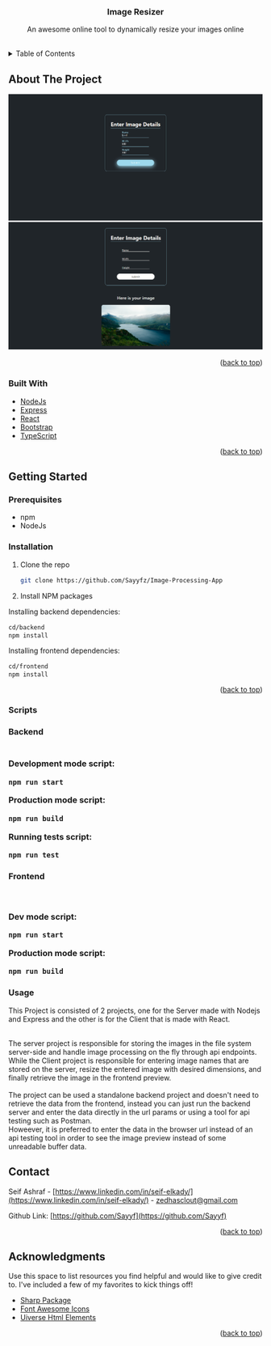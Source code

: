 <br />
<div align="center">

  <h3 align="center">Image Resizer</h3>

  <p align="center">
    An awesome online tool to dynamically resize your images online
    <br />
    <br />
  </p>
</div>

<!-- TABLE OF CONTENTS -->
<details>
  <summary>Table of Contents</summary>
  <ol>
    <li>
      <a href="#about-the-project">About The Project</a>
      <ul>
        <li><a href="#built-with">Built With</a></li>
      </ul>
    </li>
    <li>
      <a href="#getting-started">Getting Started</a>
      <ul>
        <li><a href="#prerequisites">Prerequisites</a></li>
        <li><a href="#installation">Installation</a></li>
        <li><a href="#scripts">Scripts</a></li>
        <li><a href="#usage">Usage</a></li>
      </ul>
    </li>
    <li><a href="#contact">Contact</a></li>
    <li><a href="#acknowledgments">Acknowledgments</a></li>
  </ol>
</details>

<!-- ABOUT THE PROJECT -->

## About The Project

<img src="project-resources/base.png"/>
<img src="project-resources/resized.png"/>

<p align="right">(<a href="#readme-top">back to top</a>)</p>

### Built With

-   <a href="nodejs.org">NodeJs<a/>
-   <a href="https://expressjs.com/">Express<a/>
-   <a href="react.js">React<a/>
-   <a href="https://getbootstrap.com//">Bootstrap<a/>
-   <a href="https://www.typescriptlang.org/">TypeScript<a/>

<p align="right">(<a href="#readme-top">back to top</a>)</p>

<!-- GETTING STARTED -->

## Getting Started


### Prerequisites

-   npm
-   NodeJs

### Installation

1. Clone the repo

    ```sh
    git clone https://github.com/Sayyfz/Image-Processing-App
    ```

2. Install NPM packages

Installing backend dependencies:

    cd/backend
    npm install

Installing frontend dependencies:

    cd/frontend
    npm install

<p align="right">(<a href="#readme-top">back to top</a>)</p>

### Scripts

<h3> Backend <h3/>
  <br/>
Development mode script:

```sh
npm run start
```

Production mode script:

```sh
npm run build
```

Running tests script:

```sh
npm run test
```

<h3> Frontend <h3/>
  <br/>

Dev mode script:

```sh
npm run start
```

Production mode script:

```sh
npm run build
```

### Usage

This Project is consisted of 2 projects, one for the Server made with Nodejs and Express and the other is for the Client that is made with React.
<br />
<br />
  
The server project is responsible for storing the images in the file system server-side and handle image processing on the fly through api endpoints.
<br />
While the Client project is responsible for entering image names that are stored on the server, resize the entered image with desired dimensions, and finally retrieve the image in the frontend preview.
<br />
<br />
The project can be used a standalone backend project and doesn't need to retrieve the data from the frontend, instead you can just run the backend server and enter the data directly in the url params or using a tool for api testing such as Postman.
<br />
Howeever, it is preferred to enter the data in the browser url instead of an api testing tool in order to see the image preview instead of some unreadable buffer data.

<!-- CONTACT -->

## Contact

Seif Ashraf - [https://www.linkedin.com/in/seif-elkady/](https://www.linkedin.com/in/seif-elkady/) - zedhasclout@gmail.com

Github Link: [https://github.com/Sayyf](https://github.com/Sayyf)

<p align="right">(<a href="#readme-top">back to top</a>)</p>

<!-- ACKNOWLEDGMENTS -->

## Acknowledgments

Use this space to list resources you find helpful and would like to give credit to. I've included a few of my favorites to kick things off!

-   [Sharp Package](https://www.npmjs.com/package/sharp)
-   [Font Awesome Icons](https://fontawesome.com/)
-   [Uiverse Html Elements](https://uiverse.io/)

<p align="right">(<a href="#readme-top">back to top</a>)</p>
